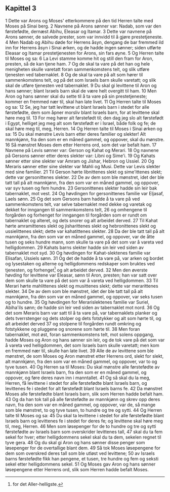 ## Kapittel 3

1 Dette var Arons og Moses' etterkommere på den tid Herren talte med Moses på Sinai berg.
2 Navnene på Arons sønner var: Nadab, som var den førstefødte, dernæst Abihu, Eleasar og Itamar.
3 Dette var navnene på Arons sønner, de salvede prester, som var innvidd til å gjøre prestetjeneste.
4 Men Nadab og Abihu døde for Herrens åsyn, dengang de bar fremmed ild inn for Herrens åsyn i Sinai ørken, og de hadde ingen sønner; siden utførte Eleasar og Itamar prestetjenesten for Arons, sin fars øyne.
5 Og Herren talte til Moses og sa:
6 La Levi stamme komme hit og still den fram for Aron, presten, så de kan tjene ham.
7 Og de skal ta vare på det han og hele menigheten skulle varetatt foran sammenkomstens telt, og slik utføre tjenesten ved tabernaklet.
8 Og de skal ta vare på alt som hører til sammenkomstens telt, og på det som Israels barn skulle varetatt; og slik skal de utføre tjenesten ved tabernaklet.
9 Du skal gi levittene til Aron og hans sønner; blant Israels barn skal de være helt overgitt til ham.
10 Men Aron og hans sønner skal du sette til å ta vare på sin prestetjeneste; kommer en fremmed nær til, skal han late livet.
11 Og Herren talte til Moses og sa:
12 Se, jeg har tatt levittene ut blant Israels barn i stedet for alle førstefødte, dem som åpner morsliv blant Israels barn, for at levittene skal høre meg til.
13 For meg hører alt førstefødt til; den dag jeg slo alt førstefødt i Egypt, helliget jeg meg alt som førstefødt er i Israel, både folk og fe; de skal høre meg til, meg, Herren.
14 Og Herren talte til Moses i Sinai ørken og sa:
15 Du skal mønstre Levis barn etter deres familier og slekter! Alt mannkjønn, fra den som er en måned gammel, og oppover, skal du mønstre.
16 Så mønstret Moses dem etter Herrens ord, som det var befalt ham.
17 Navnene på Levis sønner var: Gerson og Kahat og Merari.
18 Og navnene på Gersons sønner etter deres slekter var: Libni og Sime'i.
19 Og Kahats sønner etter sine slekter var Amram og Jishar, Hebron og Ussiel.
20 Og Meraris sønner etter sine slekter var Mahli og Musi. Dette var Levis slekter med sine familier.
21 Til Gerson hørte libnittenes slekt og sime'ittenes slekt; dette var gersonittenes slekter.
22 De av dem som ble mønstret, idet der ble tatt tall på alt mannkjønn, fra den som var en måned gammel, og oppover, var syv tusen og fem hundre.
23 Gersonittenes slekter hadde sin leir bak tabernaklet, mot vest.
24 Og høvdingen for gersonittenes familie var Eljasaf, Laels sønn.
25 Og det som Gersons barn hadde å ta vare på ved sammenkomstens telt, var selve tabernaklet med dekke og varetak og dekket for inngangen til sammenkomstens telt,
26 og omhengene til forgården og forhenget for inngangen til forgården som er rundt om tabernaklet og alteret, og dets snorer og alt arbeidet derved.
27 Til Kahat hørte amramittenes slekt og jisharittenes slekt og hebronittenes slekt og ussielittenes slekt; dette var kahatittenes slekter.
28 Da der ble tatt tall på alt mannkjønn, fra den som var en måned gammel, og oppover, var de åtte tusen og seks hundre mann, som skulle ta vare på det som var å vareta ved helligdommen.
29 Kahats barns slekter hadde sin leir ved siden av tabernaklet mot syd.
30 Og høvdingen for Kahat-slektenes familie var Elisafan, Ussiels sønn.
31 Og det de hadde å ta vare på, var arken og bordet og lysestaken og alterne og helligdommens redskaper som bruktes ved tjenesten, og forhenget[^1] og alt arbeidet derved.
32 Men den øverste høvding for levittene var Eleasar, sønn til Aron, presten; han var satt over dem som skulle ta vare på det som var å vareta ved helligdommen.
33 Til Merari hørte mahlittenes slekt og musittenes slekt; dette var merarittenes slekter.
34 De av dem som ble mønstret, idet der ble tatt tall på alt mannkjønn, fra dén som var en måned gammel, og oppover, var seks tusen og to hundre.
35 Og høvdingen for Merarislektenes familie var Suriel, Abiha'ils sønn; de hadde sin leir ved siden av tabernaklet mot nord.
36 Og det som Meraris barn var satt til å ta vare på, var tabernaklets planker og dets tverrstenger og dets stolper og dets fotstykker og alt som hørte til, og alt arbeidet derved
37 og stolpene til forgården rundt omkring og fotstykkene og pluggene og snorene som hørte til.
38 Men foran tabernaklet, mot øst, foran sammenkomstens telt, mot solens oppgang, hadde Moses og Aron og hans sønner sin leir, og de tok vare på det som var å vareta ved helligdommen, det som Israels barn skulle varetatt; men kom en fremmed nær til, skulle han late livet.
39 Alle de av levittene som ble mønstret, de som Moses og Aron mønstret etter Herrens ord, slekt for slekt, alt mannkjønn, fra den som var en måned gammel, og oppover, var to og tyve tusen.
40 Og Herren sa til Moses: Du skal mønstre alle førstefødte av mannkjønn blant Israels barn, fra den som er en måned gammel, og oppover, og føre deres navn inn i manntallet.
41 Og så skal du la meg, Herren, få levittene i stedet for alle førstefødte blant Israels barn, og levittenes fe i stedet for alt førstefødt blant Israels barns fe.
42 Da mønstret Moses alle førstefødte blant Israels barn, slik som Herren hadde befalt ham.
43 Og da han tok tall på alle førstefødte av mannkjønn og skrev opp deres navn, fra den som var en måned gammel, og oppover, var de, så mange som ble mønstret, to og tyve tusen, to hundre og tre og sytti.
44 Og Herren talte til Moses og sa:
45 Du skal ta levittene i stedet for alle førstefødte blant Israels barn og levittenes fe i stedet for deres fe; og levittene skal høre meg til, meg, Herren.
46 Men som løsepenger for de to hundre og tre og sytti førstefødte av Israels barn som overskrider levittenes tall,
47 skal du ta fem sekel for hver; etter helligdommens sekel skal du ta dem, sekelen regnet til tyve gera.
48 Og du skal gi Aron og hans sønner disse penger som løsepenger for de overtallige blant dem.
49 Så tok Moses løsepengene for dem som overskred deres tall som ble utløst ved levittene;
50 av Israels barns førstefødte fikk han pengene, et tusen, tre hundre og fem og seksti sekel etter helligdommens sekel.
51 Og Moses gav Aron og hans sønner løsepengene etter Herrens ord, slik som Herren hadde befalt Moses.

[^1]:  for det Aller-helligste.
